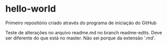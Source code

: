 # hello-world
Primeiro repositório criado através do programa de iniciação do GitHub

Teste de alterações no arquivo readme.md no branch readme-edits.
Deve ser diferente do que está no master. Não sei porque da extensão '.md'.
